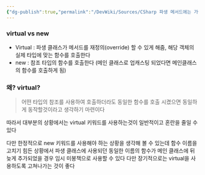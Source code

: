 ```yaml
---
{"dg-publish":true,"permalink":"/DevWiki/Sources/CSharp 파생 메서드에는 가급적 virtual 키워드를 사용하자/","noteIcon":"","created":"2024-11-10T15:00:05.000+09:00","updated":"2025-07-19T22:58:36.959+09:00"}
---
```


### virtual vs new

* Virtual : 파생 클래스가 메서드를 재정의(override) 할 수 있게 해줌, 해당 객체의 실제 타입에 맞는 함수를 호출한다
* new : 참조 타입의 함수를 호출한다 (메인 클래스로 업캐스팅 되었다면 메인클래스의 함수를 호출하게 됨)

### 왜? virtual?
 > 어떤 타입의 참조를 사용하여 호출하더라도 동일한 함수를 호출 시켰으면 동일하게 동작할것이라고 생각하기 마련이다

 따라서 대부분의 상황에서는 virtual 키워드를 사용하는것이 일반적이고 혼란을 줄일 수 있다

다만 한정적으로 new 키워드를 사용해야 하는 상황을 생각해 볼 수 있는데 함수 이름을 고치기 힘든 상황에서 파생 클래스에 사용되던 동일한 이름의 함수가 메인 클래스에 뒤늦게 추가되었을 경우 임시 미봉책으로 사용할 수 있다 다만 장기적으로는 virtual을 사용하도록 고쳐나가는 것이 좋다 